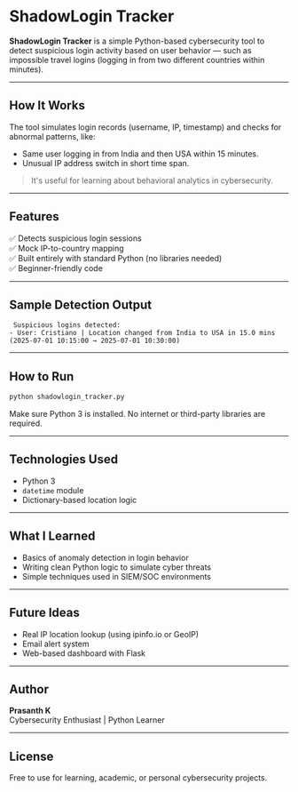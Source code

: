 
# ShadowLogin Tracker

**ShadowLogin Tracker** is a simple Python-based cybersecurity tool to detect suspicious login activity based on user behavior — such as impossible travel logins (logging in from two different countries within minutes).

---

## How It Works

The tool simulates login records (username, IP, timestamp) and checks for abnormal patterns, like:
- Same user logging in from India and then USA within 15 minutes.
- Unusual IP address switch in short time span.

> It's useful for learning about behavioral analytics in cybersecurity.

---

##  Features

✅ Detects suspicious login sessions  
✅ Mock IP-to-country mapping  
✅ Built entirely with standard Python (no libraries needed)  
✅ Beginner-friendly code  

---

##  Sample Detection Output

```
 Suspicious logins detected:
- User: Cristiano | Location changed from India to USA in 15.0 mins (2025-07-01 10:15:00 → 2025-07-01 10:30:00)
```

---

##  How to Run

```bash
python shadowlogin_tracker.py
```

Make sure Python 3 is installed. No internet or third-party libraries are required.

---

## Technologies Used

- Python 3
- `datetime` module
- Dictionary-based location logic

---

##  What I Learned

- Basics of anomaly detection in login behavior
- Writing clean Python logic to simulate cyber threats
- Simple techniques used in SIEM/SOC environments

---

## Future Ideas

- Real IP location lookup (using ipinfo.io or GeoIP)
- Email alert system
- Web-based dashboard with Flask

---

##  Author

**Prasanth K**  
Cybersecurity Enthusiast | Python Learner  

---

## License

Free to use for learning, academic, or personal cybersecurity projects.
